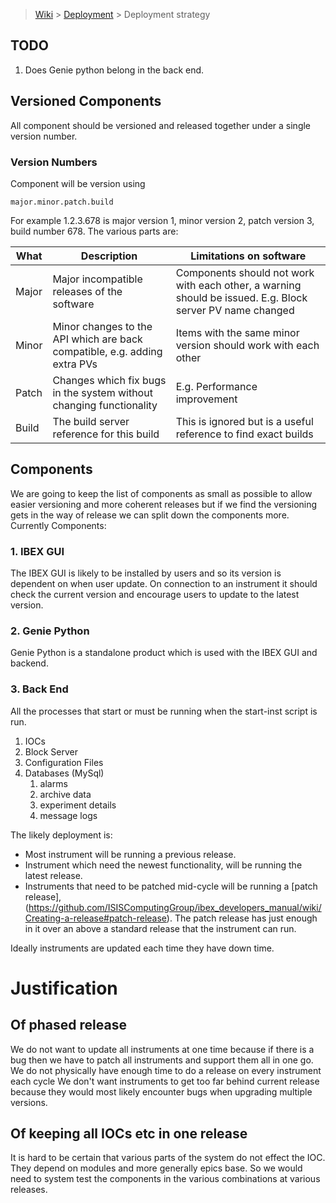 > [Wiki](Home) > [Deployment](Deployment) > Deployment strategy

## TODO

1. Does Genie python belong in the back end.

## Versioned Components

All component should be versioned and released together under a single version number. 

### Version Numbers

Component will be version using

    major.minor.patch.build 

For example 1.2.3.678 is major version 1, minor version 2,  patch version 3, build number 678. The various parts are:

| What  | Description | Limitations on software |
| ---   | ----------- | ----------------------- |
| Major | Major incompatible releases of the software | Components should not work with each other, a warning should be issued. E.g. Block server PV name changed |
| Minor | Minor changes to the API which are back compatible, e.g. adding extra PVs | Items with the same minor version should work with each other |
| Patch | Changes which fix bugs in the system without changing functionality | E.g. Performance improvement |
| Build | The build server reference for this build | This is ignored but is a useful reference to find exact builds |

## Components

We are going to keep the list of components as small as possible to allow easier versioning and more coherent releases but if we find the versioning gets in the way of release we can split down the components more. Currently Components:

### 1. IBEX GUI

The IBEX GUI is likely to be installed by users and so its version is dependent on when user update. On connection to an instrument it should check the current version and encourage users to update to the latest version.

### 2. Genie Python

Genie Python is a standalone product which is used with the IBEX GUI and backend.

### 3. Back End

All the processes that start or must be running when the start-inst script is run.

1. IOCs
1. Block Server
1. Configuration Files
1. Databases (MySql) 
    1. alarms
    1. archive data
    1. experiment details
    1. message logs

The likely deployment is:
* Most instrument will be running a previous release. 
* Instrument which need the newest functionality, will be running the latest release.
* Instruments that need to be patched mid-cycle will be running a [patch release], (https://github.com/ISISComputingGroup/ibex_developers_manual/wiki/Creating-a-release#patch-release). The patch release has just enough in it over an above a standard release that the instrument can run. 

Ideally instruments are updated each time they have down time.

# Justification

## Of phased release

We do not want to update all instruments at one time because if there is a bug then we have to patch all instruments and support them all in one go.
We do not physically have enough time to do a release on every instrument each cycle
We don't want instruments to get too far behind current release because they would most likely encounter bugs when upgrading multiple versions.

## Of keeping all IOCs etc in one release

It is hard to be certain that various parts of the system do not effect the IOC. They depend on modules and more generally epics base. So we would need to system test the components in the various combinations at various releases.


